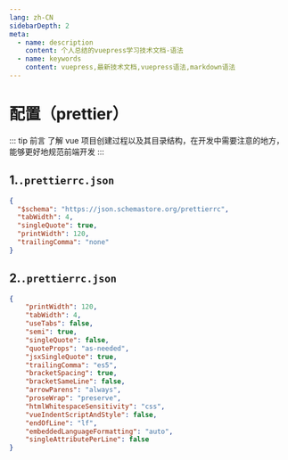 ```yaml
---
lang: zh-CN
sidebarDepth: 2
meta:
  - name: description
    content: 个人总结的vuepress学习技术文档-语法
  - name: keywords
    content: vuepress,最新技术文档,vuepress语法,markdown语法
---
```


# 配置（prettier）

::: tip 前言
了解 vue 项目创建过程以及其目录结构，在开发中需要注意的地方，能够更好地规范前端开发
:::

## 1.`.prettierrc.json`

```json
{
  "$schema": "https://json.schemastore.org/prettierrc",
  "tabWidth": 4,
  "singleQuote": true,
  "printWidth": 120,
  "trailingComma": "none"
}
```

## 2.`.prettierrc.json`

```json
{
    "printWidth": 120,
    "tabWidth": 4,
    "useTabs": false,
    "semi": true,
    "singleQuote": false,
    "quoteProps": "as-needed",
    "jsxSingleQuote": true,
    "trailingComma": "es5",
    "bracketSpacing": true,
    "bracketSameLine": false,
    "arrowParens": "always",
    "proseWrap": "preserve",
    "htmlWhitespaceSensitivity": "css",
    "vueIndentScriptAndStyle": false,
    "endOfLine": "lf",
    "embeddedLanguageFormatting": "auto",
    "singleAttributePerLine": false
}
```